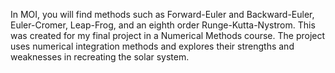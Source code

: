 In MOI, you will find methods such as Forward-Euler and Backward-Euler, Euler-Cromer, Leap-Frog, and an eighth order Runge-Kutta-Nystrom. This was created for my final project in a Numerical Methods course. The project uses numerical integration methods and explores their strengths and weaknesses in recreating the solar system.
